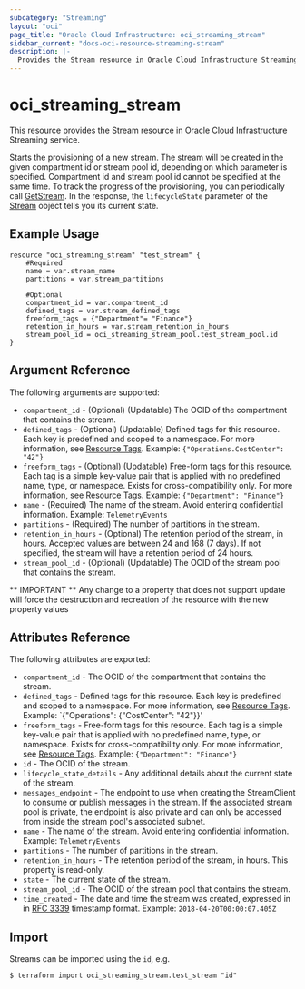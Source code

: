 ```yaml
---
subcategory: "Streaming"
layout: "oci"
page_title: "Oracle Cloud Infrastructure: oci_streaming_stream"
sidebar_current: "docs-oci-resource-streaming-stream"
description: |-
  Provides the Stream resource in Oracle Cloud Infrastructure Streaming service
---
```


# oci_streaming_stream
This resource provides the Stream resource in Oracle Cloud Infrastructure Streaming service.

Starts the provisioning of a new stream.
The stream will be created in the given compartment id or stream pool id, depending on which parameter is specified.
Compartment id and stream pool id cannot be specified at the same time.
To track the progress of the provisioning, you can periodically call [GetStream](https://docs.cloud.oracle.com/iaas/api/#/en/streaming/20180418/Stream/GetStream).
In the response, the `lifecycleState` parameter of the [Stream](https://docs.cloud.oracle.com/iaas/api/#/en/streaming/20180418/Stream/) object tells you its current state.


## Example Usage

```hcl
resource "oci_streaming_stream" "test_stream" {
	#Required
	name = var.stream_name
	partitions = var.stream_partitions

	#Optional
	compartment_id = var.compartment_id
	defined_tags = var.stream_defined_tags
	freeform_tags = {"Department"= "Finance"}
	retention_in_hours = var.stream_retention_in_hours
	stream_pool_id = oci_streaming_stream_pool.test_stream_pool.id
}
```

## Argument Reference

The following arguments are supported:

* `compartment_id` - (Optional) (Updatable) The OCID of the compartment that contains the stream.
* `defined_tags` - (Optional) (Updatable) Defined tags for this resource. Each key is predefined and scoped to a namespace. For more information, see [Resource Tags](https://docs.cloud.oracle.com/iaas/Content/General/Concepts/resourcetags.htm).  Example: `{"Operations.CostCenter": "42"}` 
* `freeform_tags` - (Optional) (Updatable) Free-form tags for this resource. Each tag is a simple key-value pair that is applied with no predefined name, type, or namespace. Exists for cross-compatibility only. For more information, see [Resource Tags](https://docs.cloud.oracle.com/iaas/Content/General/Concepts/resourcetags.htm).  Example: `{"Department": "Finance"}` 
* `name` - (Required) The name of the stream. Avoid entering confidential information.  Example: `TelemetryEvents` 
* `partitions` - (Required) The number of partitions in the stream.
* `retention_in_hours` - (Optional) The retention period of the stream, in hours. Accepted values are between 24 and 168 (7 days). If not specified, the stream will have a retention period of 24 hours. 
* `stream_pool_id` - (Optional) (Updatable) The OCID of the stream pool that contains the stream.


** IMPORTANT **
Any change to a property that does not support update will force the destruction and recreation of the resource with the new property values

## Attributes Reference

The following attributes are exported:

* `compartment_id` - The OCID of the compartment that contains the stream.
* `defined_tags` - Defined tags for this resource. Each key is predefined and scoped to a namespace. For more information, see [Resource Tags](https://docs.cloud.oracle.com/iaas/Content/General/Concepts/resourcetags.htm).  Example: `{"Operations": {"CostCenter": "42"}}' 
* `freeform_tags` - Free-form tags for this resource. Each tag is a simple key-value pair that is applied with no predefined name, type, or namespace. Exists for cross-compatibility only. For more information, see [Resource Tags](https://docs.cloud.oracle.com/iaas/Content/General/Concepts/resourcetags.htm).  Example: `{"Department": "Finance"}` 
* `id` - The OCID of the stream.
* `lifecycle_state_details` - Any additional details about the current state of the stream.
* `messages_endpoint` - The endpoint to use when creating the StreamClient to consume or publish messages in the stream. If the associated stream pool is private, the endpoint is also private and can only be accessed from inside the stream pool's associated subnet. 
* `name` - The name of the stream. Avoid entering confidential information.  Example: `TelemetryEvents` 
* `partitions` - The number of partitions in the stream.
* `retention_in_hours` - The retention period of the stream, in hours. This property is read-only.
* `state` - The current state of the stream.
* `stream_pool_id` - The OCID of the stream pool that contains the stream.
* `time_created` - The date and time the stream was created, expressed in in [RFC 3339](https://tools.ietf.org/rfc/rfc3339) timestamp format.  Example: `2018-04-20T00:00:07.405Z` 

## Import

Streams can be imported using the `id`, e.g.

```
$ terraform import oci_streaming_stream.test_stream "id"
```

